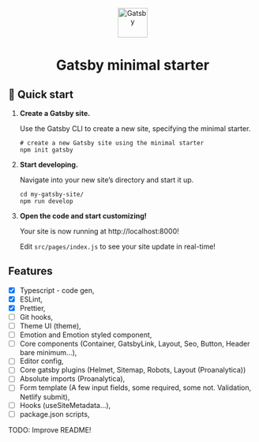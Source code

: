 <p align="center">
  <a href="https://www.gatsbyjs.com/?utm_source=starter&utm_medium=readme&utm_campaign=minimal-starter">
    <img alt="Gatsby" src="https://www.gatsbyjs.com/Gatsby-Monogram.svg" width="60" />
  </a>
</p>
<h1 align="center">
  Gatsby minimal starter
</h1>

## 🚀 Quick start

1.  **Create a Gatsby site.**

    Use the Gatsby CLI to create a new site, specifying the minimal starter.

    ```shell
    # create a new Gatsby site using the minimal starter
    npm init gatsby
    ```

2.  **Start developing.**

    Navigate into your new site’s directory and start it up.

    ```shell
    cd my-gatsby-site/
    npm run develop
    ```

3.  **Open the code and start customizing!**

    Your site is now running at http://localhost:8000!

    Edit `src/pages/index.js` to see your site update in real-time!

## **Features**

- [x] Typescript - code gen,
- [x] ESLint,
- [x] Prettier,
- [ ] Git hooks,
- [ ] Theme UI (theme),
- [ ] Emotion and Emotion styled component,
- [ ] Core components (Container, GatsbyLink, Layout, Seo, Button, Header bare minimum...),
- [ ] Editor config,
- [ ] Core gatsby plugins (Helmet, Sitemap, Robots, Layout (Proanalytica))
- [ ] Absolute imports (Proanalytica),
- [ ] Form template (A few input fields, some required, some not. Validation, Netlify submit),
- [ ] Hooks (useSiteMetadata...),
- [ ] package.json scripts,

TODO: Improve README!
